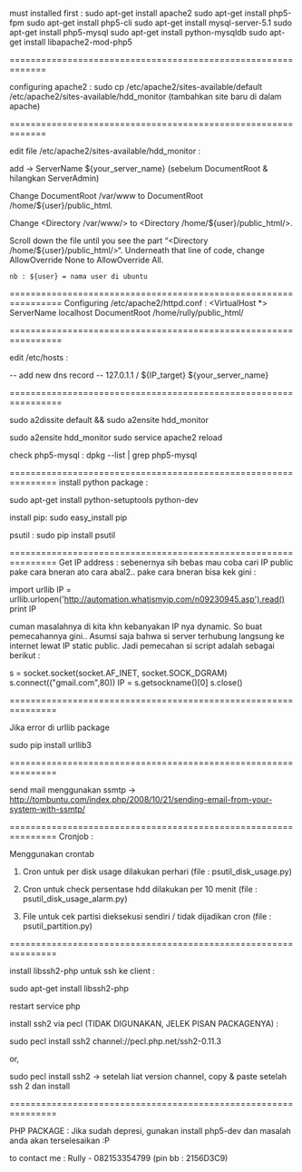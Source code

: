 must installed first : 
sudo apt-get install apache2
sudo apt-get install php5-fpm
sudo apt-get install php5-cli
sudo apt-get install mysql-server-5.1
sudo apt-get install php5-mysql
sudo apt-get install python-mysqldb
sudo apt-get install libapache2-mod-php5

=============================================================

configuring apache2 : 
sudo cp /etc/apache2/sites-available/default /etc/apache2/sites-available/hdd_monitor (tambahkan site baru di dalam apache)

=============================================================

edit file /etc/apache2/sites-available/hdd_monitor : 

add -> ServerName ${your_server_name} (sebelum DocumentRoot & hilangkan ServerAdmin)

Change DocumentRoot /var/www to DocumentRoot /home/${user}/public_html.

Change <Directory /var/www/> to <Directory /home/${user}/public_html/>.

Scroll down the file until you see the part “<Directory /home/${user}/public_html/>“. Underneath that line of code, change AllowOverride None to AllowOverride All.

	nb : ${user} = nama user di ubuntu

================================================================
Configuring /etc/apache2/httpd.conf : 
<VirtualHost *>
ServerName localhost
DocumentRoot /home/rully/public_html/
</VirtualHost>

================================================================

edit /etc/hosts : 

-- add new dns record --
127.0.1.1 / ${IP_target}	${your_server_name}

================================================================

sudo a2dissite default && sudo a2ensite hdd_monitor

sudo a2ensite hdd_monitor
sudo service apache2 reload


check php5-mysql : 
dpkg --list | grep php5-mysql


===============================================================
install python package : 

sudo apt-get install python-setuptools python-dev

install pip:
sudo easy_install pip

psutil :
sudo pip install psutil

===============================================================
Get IP address : 
sebenernya sih bebas mau coba cari IP public pake cara bneran ato cara abal2.. pake cara bneran bisa kek gini : 

import urllib
IP = urllib.urlopen('http://automation.whatismyip.com/n09230945.asp').read()
print IP

cuman masalahnya di kita khn kebanyakan IP nya dynamic. So buat pemecahannya gini.. Asumsi saja bahwa si server terhubung langsung ke internet lewat IP static public. Jadi pemecahan si script adalah sebagai berikut : 

s = socket.socket(socket.AF_INET, socket.SOCK_DGRAM)
s.connect(("gmail.com",80))
IP = s.getsockname()[0]
s.close()


===============================================================

Jika error di urllib package

sudo pip install urllib3

===============================================================

send mail menggunakan ssmtp -> http://tombuntu.com/index.php/2008/10/21/sending-email-from-your-system-with-ssmtp/


===============================================================
Cronjob : 

Menggunakan crontab

1. Cron untuk per disk usage dilakukan perhari (file : psutil_disk_usage.py)
2. Cron untuk check persentase hdd dilakukan per 10 menit (file : psutil_disk_usage_alarm.py)

3. File untuk cek partisi dieksekusi sendiri / tidak dijadikan cron (file : psutil_partition.py)



===============================================================

install libssh2-php untuk ssh ke client : 

sudo apt-get install libssh2-php

restart service php


install ssh2 via pecl (TIDAK DIGUNAKAN, JELEK PISAN PACKAGENYA) : 

sudo pecl install ssh2 channel://pecl.php.net/ssh2-0.11.3

or,

sudo pecl install ssh2 -> setelah liat version channel, copy & paste setelah ssh 2 dan install

===============================================================

PHP PACKAGE : Jika sudah depresi, gunakan install php5-dev dan masalah anda akan terselesaikan :P


to contact me : Rully - 082153354799 (pin bb : 2156D3C9)
